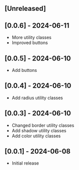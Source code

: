 ## [Unreleased]

## [0.0.6] - 2024-06-11

- More utility classes
- Improved buttons

## [0.0.5] - 2024-06-10

- Add buttons

## [0.0.4] - 2024-06-10

- Add radius utility classes

## [0.0.3] - 2024-06-10

- Changed border utility classes
- Add shadow utility classes
- Add color utility classes

## [0.0.1] - 2024-06-08

- Initial release
